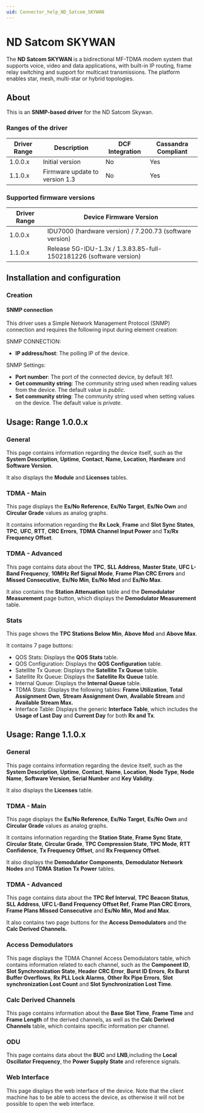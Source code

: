 ```yaml
---
uid: Connector_help_ND_Satcom_SKYWAN
---
```


# ND Satcom SKYWAN

The **ND Satcom SKYWAN** is a bidirectional MF-TDMA modem system that supports voice, video and data applications, with built-in IP routing, frame relay switching and support for multicast transmissions. The platform enables star, mesh, multi-star or hybrid topologies.

## About

This is an **SNMP-based driver** for the ND Satcom Skywan.

### Ranges of the driver

| **Driver Range** | **Description**                | **DCF Integration** | **Cassandra Compliant** |
|------------------|--------------------------------|---------------------|-------------------------|
| 1.0.0.x          | Initial version                | No                  | Yes                     |
| 1.1.0.x          | Firmware update to version 1.3 | No                  | Yes                     |

### Supported firmware versions

| **Driver Range** | **Device Firmware Version**                                        |
|------------------|--------------------------------------------------------------------|
| 1.0.0.x          | IDU7000 (hardware version) / 7.200.73 (software version)           |
| 1.1.0.x          | Release 5G-IDU-1.3x / 1.3.83.85-full-1502181226 (software version) |

## Installation and configuration

### Creation

#### SNMP connection

This driver uses a Simple Network Management Protocol (SNMP) connection and requires the following input during element creation:

SNMP CONNECTION:

- **IP address/host**: The polling IP of the device.

SNMP Settings:

- **Port number**: The port of the connected device, by default *161*.
- **Get community string**: The community string used when reading values from the device. The default value is *public*.
- **Set community string**: The community string used when setting values on the device. The default value is *private*.

## Usage: Range 1.0.0.x

### General

This page contains information regarding the device itself, such as the **System Description**, **Uptime**, **Contact**, **Name**, **Location**, **Hardware** and **Software Version**.

It also displays the **Module** and **Licenses** tables.

### TDMA - Main

This page displays the **Es/No Reference**, **Es/No Target**, **Es/No Own** and **Circular Grade** values as analog graphs.

It contains information regarding the **Rx Lock**, **Frame** and **Slot Sync States**, **TPC**, **UFC**, **RTT**, **CRC Errors**, **TDMA** **Channel Input Power** and **Tx/Rx Frequency Offset**.

### TDMA - Advanced

This page contains data about the **TPC**, **SLL Address**, **Master State**, **UFC L-Band Frequency**, **10MHz Ref Signal Mode**, **Frame Plan CRC Errors** and **Missed Consecutive**, **Es/No Min**, **Es/No Mod** and **Es/No Max**.

It also contains the **Station Attenuation** table and the **Demodulator Measurement** page button, which displays the **Demodulator Measurement** table.

### Stats

This page shows the **TPC Stations Below Min**, **Above Mod** and **Above Max**.

It contains 7 page buttons:

- QOS Stats: Displays the **QOS Stats** table.
- QOS Configuration: Displays the **QOS Configuration** table.
- Satellite Tx Queue: Displays the **Satellite Tx Queue** table.
- Satellite Rx Queue: Displays the **Satellite Rx Queue** table.
- Internal Queue: Displays the **Internal Queue** table.
- TDMA Stats: Displays the following tables: **Frame Utilization**, **Total Assignment Own**, **Stream Assignment Own**, **Available Stream** and **Available Stream Max.**
- Interface Table: Displays the generic **Interface Table**, which includes the **Usage of Last Day** and **Current Day** for both **Rx and Tx**.

## Usage: Range 1.1.0.x

### General

This page contains information regarding the device itself, such as the **System Description**, **Uptime**, **Contact**, **Name**, **Location**, **Node Type**, **Node Name**, **Software Version**, **Serial Number** and **Key Validity**.

It also displays the **Licenses** table.

### TDMA - Main

This page displays the **Es/No Reference**, **Es/No** **Target**, **Es/No** **Own** and **Circular Grade** values as analog graphs.

It contains information regarding the **Station State**, **Frame Sync State**, **Circular State**, **Circular Grade**, **TPC Compression State**, **TPC Mode**, **RTT Confidence**, **Tx Frequency Offset**, and **Rx Frequency Offset**.

It also displays the **Demodulator Components**, **Demodulator Network Nodes** and **TDMA Station Tx Power** tables.

### TDMA - Advanced

This page contains data about the **TPC Ref Interval**, **TPC Beacon Status**, **SLL Address**, **UFC L-Band Frequency Offset Ref**, **Frame Plan CRC Errors**, **Frame Plans Missed Consecutive** and **Es/No Min, Mod and Max**.

It also contains two page buttons for the **Access Demodulators** and the **Calc Derived Channels.**

### Access Demodulators

This page displays the TDMA Channel Access Demodulators table, which contains information related to each channel, such as the **Component ID**, **Slot Synchronization State**, **Header CRC Error**, **Burst ID Errors**, **Rx Burst Buffer Overflows**, **Rx PLL Lock Alarms**, **Other Rx Pipe Errors**, **Slot synchronization Lost Count** and **Slot Synchronization Lost Time**.

### Calc Derived Channels

This page contains information about the **Base Slot Time**, **Frame Time** and **Frame Length** of the derived channels, as well as the **Calc Derived Channels** table, which contains specific information per channel.

### ODU

This page contains data about the **BUC** and **LNB**,including the **Local Oscillator Frequency**, the **Power Supply State** and reference signals.

### Web Interface

This page displays the web interface of the device. Note that the client machine has to be able to access the device, as otherwise it will not be possible to open the web interface.
